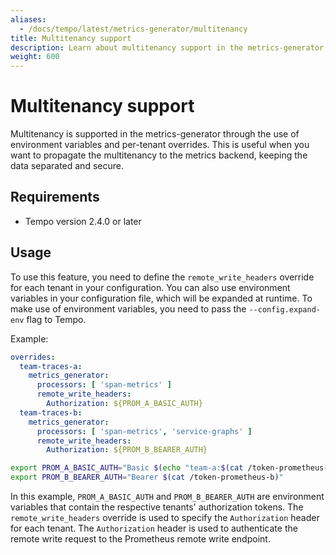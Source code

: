```yaml
---
aliases:
  - /docs/tempo/latest/metrics-generator/multitenancy
title: Multitenancy support
description: Learn about multitenancy support in the metrics-generator.
weight: 600
---
```


# Multitenancy support

Multitenancy is supported in the metrics-generator through the use of environment variables and per-tenant overrides.
This is useful when you want to propagate the multitenancy to the metrics backend,
keeping the data separated and secure.

## Requirements

- Tempo version 2.4.0 or later

## Usage

To use this feature, you need to define the `remote_write_headers` override for each tenant in your configuration.
You can also use environment variables in your configuration file, which will be expanded at runtime.
To make use of environment variables, you need to pass the `--config.expand-env` flag to Tempo.

Example:

```yaml
overrides:
  team-traces-a:
    metrics_generator:
      processors: [ 'span-metrics' ]
      remote_write_headers:
        Authorization: ${PROM_A_BASIC_AUTH}
  team-traces-b:
    metrics_generator:
      processors: [ 'span-metrics', 'service-graphs' ]
      remote_write_headers:
        Authorization: ${PROM_B_BEARER_AUTH}
```

```bash
export PROM_A_BASIC_AUTH="Basic $(echo "team-a:$(cat /token-prometheus-a)"|base64|tr -d '[:space:]')"
export PROM_B_BEARER_AUTH="Bearer $(cat /token-prometheus-b)"
```

In this example, `PROM_A_BASIC_AUTH` and `PROM_B_BEARER_AUTH` are environment variables that contain the respective tenants' authorization tokens.
The `remote_write_headers` override is used to specify the `Authorization` header for each tenant.
The `Authorization` header is used to authenticate the remote write request to the Prometheus remote write endpoint.